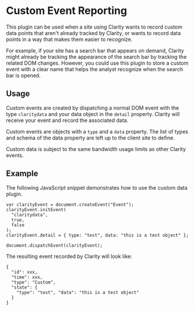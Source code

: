 

Custom Event Reporting
==

This plugin can be used when a site using Clarity wants to record custom data points that aren't already tracked by Clarity, or wants to record data points in a way that makes them easier to recognize.

For example, if your site has a search bar that appears on demand, Clarity might already be tracking the appearance of the search bar by tracking the related DOM changes. However, you could use this plugin to store a custom event with a clear name that helps the analyst recognize when the search bar is opened.

Usage
--

Custom events are created by dispatching a normal DOM event with the type `claritydata` and your data object in the `detail` property. Clarity will receive your event and record the associated data.

Custom events are objects with a `type` and a `data` property. The list of types and schema of the data property are left up to the client site to define.

Custom data is subject to the same bandwidth usage limits as other Clarity events.

Example
--

The following JavaScript snippet demonstrates how to use the custom data plugin.

    var clarityEvent = document.createEvent("Event");
    clarityEvent.initEvent(
      "claritydata",
      true,
      false
    );
    clarityEvent.detail = { type: "test", data: "this is a test object" };

    document.dispatchEvent(clarityEvent);

The resulting event recorded by Clarity will look like:

    {
      "id": xxx,
      "time": xxx,
      "type": "Custom",
      "state": {
	    "type": "test", "data": "this is a test object"
      }
    }
